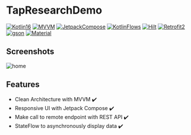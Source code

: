 # TapResearchDemo

[![Kotlin16](https://img.shields.io/badge/Kotlin-1.6-ff69b4)](https://kotlinlang.org/docs/whatsnew16.html) [![MVVM](https://img.shields.io/badge/MVVM-red)](https://developer.android.com/topic/libraries/architecture/viewmodel) [![JetpackCompose](https://img.shields.io/badge/JetpackCompose-1.1-lightgray)](https://developer.android.com/jetpack/compose) [![KotlinFlows](https://img.shields.io/badge/KotlinFlows-blue)](https://developer.android.com/kotlin/flow) [![Hilt](https://img.shields.io/badge/Hilt-2.38-yellow)](https://developer.android.com/training/dependency-injection/hilt-android) [![Retrofit2](https://img.shields.io/badge/Retrofit-2-success)](https://square.github.io/retrofit/) [![gson](https://img.shields.io/badge/gson-green)](https://github.com/google/gson) [![Material](https://img.shields.io/badge/MaterialDesign-orange)](https://material.io/develop/android)

**Screenshots**
----------

![home](https://github.com/kcdev90/TapResearch/blob/master/README.assets/screenshots/home.png)&nbsp;&nbsp;&nbsp;&nbsp;&nbsp;

**Features**
----------

- Clean Architecture with MVVM ✔️
- Responsive UI with Jetpack Compose ✔️
- Make call to remote endpoint with REST API ✔️
- StateFlow to asynchronously display data ✔️
